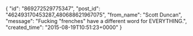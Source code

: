  {
   "id": "869272529775347",
   "post_id": "462493170453287_480688621967075",
   "from_name": "Scott Duncan",
   "message": "Fucking \"frenches\" have a different word for EVERYTHING.",
   "created_time": "2015-08-19T10:51:23+0000"
 }
